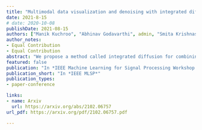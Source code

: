 ```yaml
---
title: "Multimodal data visualization and denoising with integrated diffusion"
date: 2021-8-15
# date: 2020-10-08
publishDate: 2021-08-15
authors: ["Manik Kuchroo", "Abhinav Godavarthi", admin, "Smita Krishnaswamy", "Guy Wolf"]
author_notes:
- Equal Contribution
- Equal Contribution
abstract: "We propose a method called integrated diffusion for combining multimodal data, gathered via different sensors on the same system, to create a integrated data diffusion operator. As real world data suffers from both local and global noise, we introduce mechanisms to optimally calculate a diffusion operator that reflects the combined information in data by maintaining low frequency eigenvectors of each modality both globally and locally. We show the utility of this integrated operator in denoising and visualizing multimodal toy data as well as multi-omic data generated from blood cells, measuring both gene expression and chromatin accessibility. Our approach better visualizes the geometry of the integrated data and captures known cross-modality associations. More generally, integrated diffusion is broadly applicable to multimodal datasets generated by noisy sensors collected in a variety of fields."
featured: false
publication: "In *IEEE Machine Learning for Signal Processing Workshop 2021*"
publication_short: "In *IEEE MLSP*"
publication_types:
- paper-conference

links:
- name: Arxiv
  url: https://arxiv.org/abs/2102.06757
url_pdf: https://arxiv.org/pdf/2102.06757.pdf

---
```



